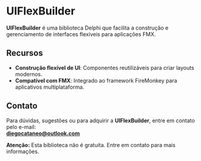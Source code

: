 # UIFlexBuilder

**UIFlexBuilder** é uma biblioteca Delphi que facilita a construção e gerenciamento de interfaces flexíveis para aplicações FMX.

## Recursos
- **Construção flexível de UI**: Componentes reutilizáveis para criar layouts modernos.
- **Compatível com FMX**: Integrado ao framework FireMonkey para aplicativos multiplataforma.

## Contato  
Para dúvidas, sugestões ou para adquirir a **UIFlexBuilder**, entre em contato pelo e-mail:  
**[diegocataneo@outlook.com](mailto:diegocataneo@outlook.com)**  

**Atenção:** Esta biblioteca não é gratuita. Entre em contato para mais informações.  
